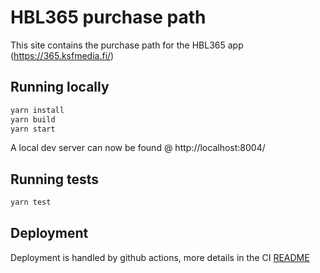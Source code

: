 # HBL365 purchase path
This site contains the purchase path for the HBL365 app (https://365.ksfmedia.fi/)

## Running locally

```bash
yarn install
yarn build
yarn start
```
A local dev server can now be found @ http://localhost:8004/

## Running tests
```bash
yarn test
```

## Deployment

Deployment is handled by github actions, more details in the CI [README](../../ci/README.md)